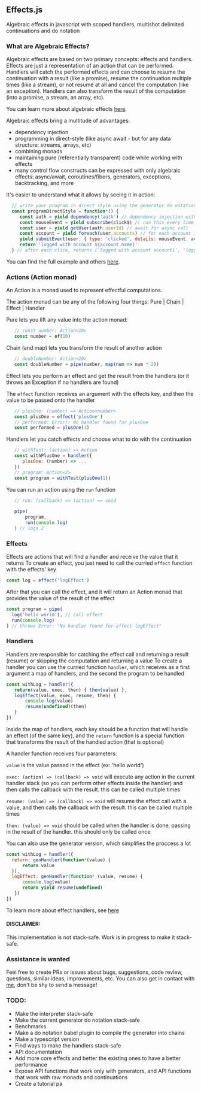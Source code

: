 ## Effects.js
Algebraic effects in javascript with scoped handlers, multishot delimited continuations and do notation

### What are Algebraic Effects?
Algebraic effects are based on two primary concepts: effects and handlers. Effects are just a representation of an action that can be performed. Handlers will catch the performed effects and can choose to resume the continuation with a result (like a promise), resume the continuation multiple times (like a stream), or not resume at all and cancel the computation (like an exception). Handlers can also transform the result of the computation (into a promise, a stream, an array, etc). 

You can learn more about algebraic effects <a href="https://github.com/nythrox/effects.js/new/master">here</a>. 

Algebraic effects bring a multitude of advantages: 
- dependency injection
- programming in direct-style (like async await - but for any data structure: streams, arrays, etc)
- combining monads
- maintaining pure (referentially transparent) code while working with effects
- many control flow constructs can be expressed with only algebraic effects: async/await, coroutines/fibers, generators, exceptions, backtracking, and more

It's easier to understand what it allows by seeing it in action:

```javascript
  // write your program in direct style using the generator do notation
  const programDirectStyle = function*() {
     const auth = yield dependency('auth') // dependency injection with Reader monad
     const mouseEvent = yield subscribe(click$) // run this every time the stream gets a new item
     const user = yield getUser(auth.userId) // await for async call
     const account = yield foreach(user.accounts) // for each account in the users list of accounts
     yield submitEvent(user, { type: 'clicked', details: mouseEvent, account }) // await for async call
     return 'logged with account ${account.name}'
  } // after each click, returns ['logged with account account1', 'logged with account account2', ...] 
```

You can find the full example and others <a href="https://github.com/nythrox/effects.js/edit/master/Examples.md">here</a>.

### Actions (Action monad)
An Action is a monad used to represent effectful computations. 

The action monad can be any of the following four things: Pure | Chain | Effect | Handler

Pure lets you lift any value into the action monad: 
```javascript
   // const number: Action<10>
   const number = of(10)
```
Chain (and map) lets you transform the result of another action 
```javascript
   // doubleNumber: Action<20>
   const doubleNumber = pipe(number, map(num => num * 2))
```
Effect lets you perform an effect and get the result from the handlers (or it throws an Exception if no handlers are found)

The `effect` function receives an argument with the effects key, and then the value to be passed onto the handler 
```javascript
   // plusOne: (number) => Action<number>
   const plusOne = effect('plusOne')
   // performed: Error!: No handler found for plusOne
   const performed = plusOne(1)
```
Handlers let you catch effects and choose what to do with the continuation
```javascript
   // withTest: (action) => Action 
   const withPlusOne = handler({
      plusOne: (number) => ...
   }) 
   // program: Action<2>
   const program = withTest(plusOne(1))
```
You can run an action using the `run` function
```javascript
   // run: (callback) => (action) => void
   
   pipe(
       program,
       run(console.log)
   ) // logs 2
```


### Effects
Effects are actions that will find a handler and receive the value that it returns
To create an effect, you just need to call the curried `effect` function with the effects' key
```javascript
const log = effect('logEffect')
```
After that you can call the effect, and it will return an Action monad that provides the value of the result of the effect
```javascript
const program = pipe(
  log('hello world'), // call effect
  run(console.log)
) // throws Error: "No handler found for effect logEffect"
```
### Handlers
Handlers are responsible for catching the effect call and returning a result (resume) or skipping the computation and returning a value
To create a handler you can use the curried function `handler`, which receives as a first argument a map of handlers, and the second the program to be handled
```javascript
const withLog = handler({
   return(value, exec, then) { then(value) },
   logEffect(value, exec, resume, then) {
       console.log(value)
       resume(undefined)(then)
   }
})
```
Inside the map of handlers, each key should be a function that will handle an effect (of the same key), and the `return` function is a special function that transforms the result of the handled action (that is optional)

A handler function receives four parameters: 

`value` is the value passed in the effect (ex: 'hello world')

`exec: (action) => (callback) => void` will execute any action in the current handler stack (so you can perform other effects inside the handler) and then calls the callback with the result. this can be called multiple times

`resume: (value) => (callback) => void` will resume the effect call with a value, and then calls the callback with the result. this can be called multiple times

`then: (value) => void` should be called when the handler is done, passing in the result of the handler. this should only be called once

You can also use the generator version, which simplifies the proccess a lot
```javascript
const withLog = handler({
  return: genHandler(function*(value) {
	  return value
  }),
  logEffect: genHandler(function* (value, resume) {
	  console.log(value)
	  return yield resume(undefined)
   })
})
```

To learn more about effect handlers, see <a href="https://www.eff-lang.org/handlers-tutorial.pdf">here</a>

#### DISCLAIMER: 
This implementation is not stack-safe. Work is in progress to make it stack-safe.

### Assistance is wanted
Feel free to create PRs or issues about bugs, suggestions, code review, questions, similar ideas, improvements, etc. You can also get in contact with <a href="https://github.com/nythrox"> me</a>, don't be shy to send a message!

### TODO:
- Make the interpreter stack-safe
- Make the current generator do notation stack-safe
- Benchmarks
- Make a do notation babel plugin to compile the generator into chains
- Make a typescript version
- Find ways to make the handlers stack-safe
- API documentation
- Add more core effects and better the existing ones to have a better performance
- Expose API functions that work only with generators, and API functions that work with raw monads and continuations
- Create a tutorial pa
